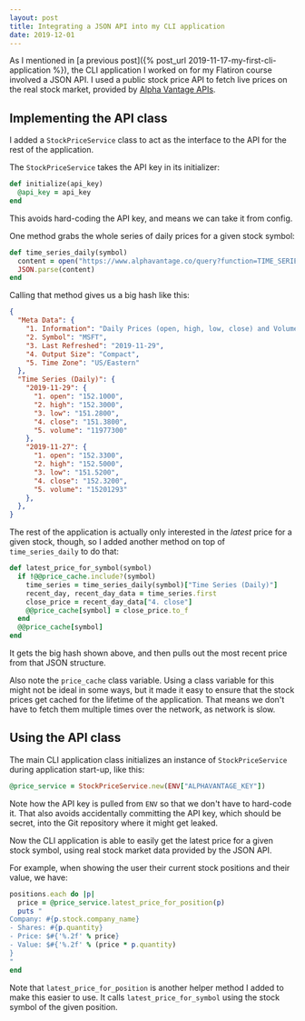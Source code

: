 ```yaml
---
layout: post
title: Integrating a JSON API into my CLI application
date: 2019-12-01
---
```


As I mentioned in [a previous post]({% post_url
2019-11-17-my-first-cli-application %}), the CLI application I worked on for my
Flatiron course involved a JSON API. I used a public stock price API to fetch
live prices on the real stock market, provided by [Alpha Vantage
APIs](https://www.alphavantage.co/).

## Implementing the API class

I added a `StockPriceService` class to act as the interface to the API for the
rest of the application.

The `StockPriceService` takes the API key in its initializer:

```ruby
def initialize(api_key)
  @api_key = api_key
end
```

This avoids hard-coding the API key, and means we can take it from config.

One method grabs the whole series of daily prices for a given stock symbol:

```ruby
def time_series_daily(symbol)
  content = open("https://www.alphavantage.co/query?function=TIME_SERIES_DAILY&symbol=#{symbol}&apikey=#{@api_key}").read
  JSON.parse(content)
end
```

Calling that method gives us a big hash like this:

```json
{
  "Meta Data": {
    "1. Information": "Daily Prices (open, high, low, close) and Volumes",
    "2. Symbol": "MSFT",
    "3. Last Refreshed": "2019-11-29",
    "4. Output Size": "Compact",
    "5. Time Zone": "US/Eastern"
  },
  "Time Series (Daily)": {
    "2019-11-29": {
      "1. open": "152.1000",
      "2. high": "152.3000",
      "3. low": "151.2800",
      "4. close": "151.3800",
      "5. volume": "11977300"
    },
    "2019-11-27": {
      "1. open": "152.3300",
      "2. high": "152.5000",
      "3. low": "151.5200",
      "4. close": "152.3200",
      "5. volume": "15201293"
    },
  },
}
```

The rest of the application is actually only interested in the _latest_ price
for a given stock, though, so I added another method on top of
`time_series_daily` to do that:

```ruby
def latest_price_for_symbol(symbol)
  if !@@price_cache.include?(symbol) 
    time_series = time_series_daily(symbol)["Time Series (Daily)"] 
    recent_day, recent_day_data = time_series.first  
    close_price = recent_day_data["4. close"] 
    @@price_cache[symbol] = close_price.to_f
  end
  @@price_cache[symbol]
end
```

It gets the big hash shown above, and then pulls out the most recent price from
that JSON structure.

Also note the `price_cache` class variable. Using a class variable for this
might not be ideal in some ways, but it made it easy to ensure that the stock
prices get cached for the lifetime of the application. That means we don't have
to fetch them multiple times over the network, as network is slow.

## Using the API class

The main CLI application class initializes an instance of `StockPriceService`
during application start-up, like this:

```ruby
@price_service = StockPriceService.new(ENV["ALPHAVANTAGE_KEY"])
```

Note how the API key is pulled from `ENV` so that we don't have to hard-code it.
That also avoids accidentally committing the API key, which should be secret,
into the Git repository where it might get leaked.

Now the CLI application is able to easily get the latest price for a given stock
symbol, using real stock market data provided by the JSON API.

For example, when showing the user their current stock positions and their
value, we have:

```ruby
positions.each do |p|
  price = @price_service.latest_price_for_position(p)
  puts "
Company: #{p.stock.company_name}
- Shares: #{p.quantity}
- Price: $#{'%.2f' % price}
- Value: $#{'%.2f' % (price * p.quantity)
}
"
end
```

Note that `latest_price_for_position` is another helper method I added to make
this easier to use. It calls `latest_price_for_symbol` using the stock symbol of
the given position.
